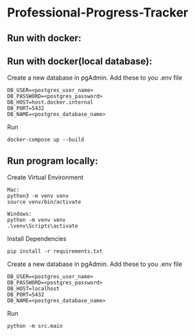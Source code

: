 # Professional-Progress-Tracker

## Run with docker:

## Run with docker(local database):

Create a new database in pgAdmin. Add these to you .env file

    DB_USER=<postgres_user_name>
    DB_PASSWORD=<postgres_password>
    DB_HOST=host.docker.internal
    DB_PORT=5432
    DB_NAME=<postgres_database_name>

Run

    docker-compose up --build

## Run program locally:

Create Virtual Environment

    Mac:
    python3 -m venv venv
    source venv/bin/activate

    Windows:
    python -m venv venv
    .\venv\Scripts\activate

Install Dependencies

    pip install -r requirements.txt

Create a new database in pgAdmin. Add these to you .env file

    DB_USER=<postgres_user_name>
    DB_PASSWORD=<postgres_password>
    DB_HOST=localhost
    DB_PORT=5432
    DB_NAME=<postgres_database_name>

Run

    python -m src.main
